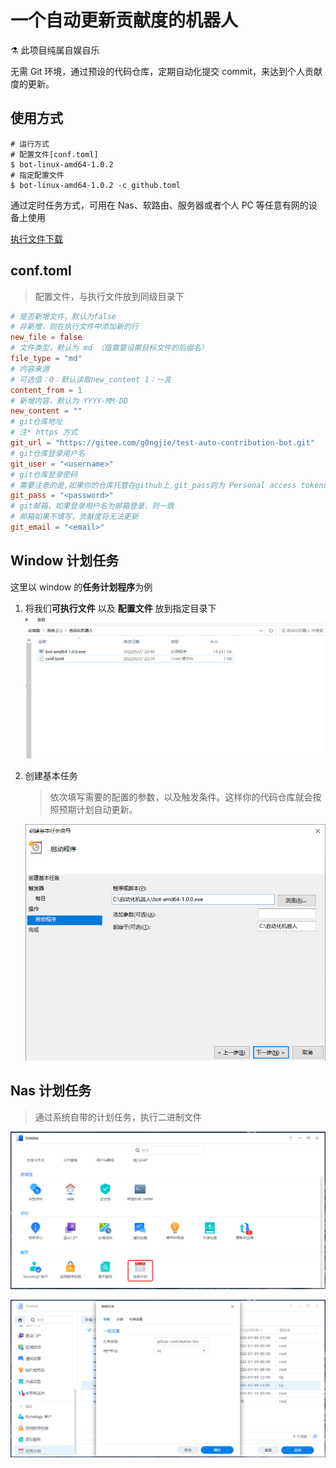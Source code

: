 # 一个自动更新贡献度的机器人

:alembic: 此项目纯属自娱自乐

无需 Git 环境，通过预设的代码仓库，定期自动化提交 commit，来达到个人贡献度的更新。

## 使用方式

```shell
# 运行方式
# 配置文件[conf.toml]
$ bot-linux-amd64-1.0.2
# 指定配置文件
$ bot-linux-amd64-1.0.2 -c github.toml
```

通过定时任务方式，可用在 Nas、软路由、服务器或者个人 PC 等任意有网的设备上使用

[执行文件下载](https://github.com/g0ngjie/auto-contribution-bot/releases/tag/v1.0.2)

## conf.toml

> 配置文件，与执行文件放到同级目录下

```toml
# 是否新增文件，默认为false
# 非新增，则在执行文件中添加新的行
new_file = false
# 文件类型，默认为 md （值需要设置目标文件的后缀名）
file_type = "md"
# 内容来源
# 可选值：0：默认读取new_content 1：一言
content_from = 1
# 新增内容，默认为 YYYY-MM-DD
new_content = ""
# git仓库地址
# 注* https 方式
git_url = "https://gitee.com/g0ngjie/test-auto-contribution-bot.git"
# git仓库登录用户名
git_user = "<username>"
# git仓库登录密码
# 需要注意的是,如果你的仓库托管在github上,git_pass则为 Personal access tokens (访问令牌)
git_pass = "<password>"
# git邮箱，如果登录用户名为邮箱登录，则一致
# 邮箱如果不填写，贡献度将无法更新
git_email = "<email>"
```

## Window 计划任务

这里以 window 的**任务计划程序**为例

1. 将我们**可执行文件** 以及 **配置文件** 放到指定目录下
   ![window_dir](assets/window_dir.png)

2. 创建基本任务

   > 依次填写需要的配置的参数，以及触发条件。这样你的代码仓库就会按照预期计划自动更新。

   ![task](assets/task.png)

## Nas 计划任务

> 通过系统自带的计划任务，执行二进制文件

![nas_task](assets/nas_task.png)

![nas_task_set](assets/nas_task_set.png)
